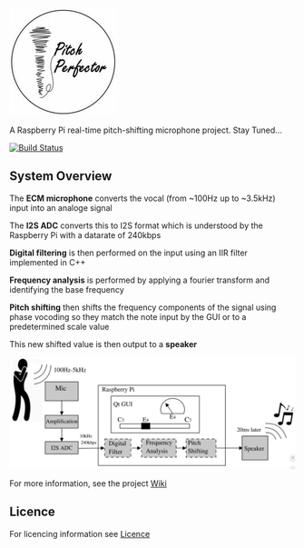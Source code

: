 ![Logo](Documentation/LogoSmall.jpg)

A Raspberry Pi real-time pitch-shifting microphone project.
Stay Tuned...

[![Build Status](https://travis-ci.com/a2198699s/pitch-perfector.svg?branch=master)](https://travis-ci.com/a2198699s/pitch-perfector)

## System Overview

The **ECM microphone** converts the vocal (from ~100Hz up to ~3.5kHz) input into an analoge signal  
  
The **I2S ADC** converts this to I2S format which is understood by the Raspberry Pi with a datarate of 240kbps   
  
**Digital filtering** is then performed on the input using an IIR filter implemented in C++  
  
**Frequency analysis** is performed by applying a fourier transform and identifying the base frequency    
  
**Pitch shifting** then shifts the frequency components of the signal using phase vocoding so they match the note input by the GUI or to a predetermined scale value  
  
This new shifted value is then output to a **speaker** 

![System Diagram](Documentation/Images/Schematic/Schematic.PNG)

For more information, see the project [Wiki](https://github.com/a2198699s/pitch-perfector/wiki)


## Licence

For licencing information see [Licence](https://github.com/a2198699s/pitch-perfector/blob/master/LICENSE)


